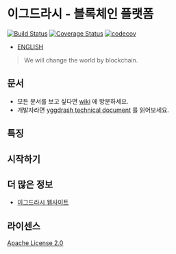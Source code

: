 # 이그드라시 - 블록체인 플랫폼

[![Build Status](https://travis-ci.org/dezang/yggdrash.svg?branch=develop)](https://travis-ci.org/dezang/yggdrash)
[![Coverage Status](https://coveralls.io/repos/github/dezang/yggdrash/badge.svg?branch=develop)](https://coveralls.io/github/dezang/yggdrash?branch=develop)
[![codecov](https://codecov.io/gh/dezang/yggdrash/branch/develop/graph/badge.svg)](https://codecov.io/gh/dezang/yggdrash)

- [ENGLISH](README-en.md)

> We will change the world by blockchain.

## 문서
- 모든 문서를 보고 싶다면 [wiki](https://github.com/yggdrash/yggdrash/wiki) 에 방문하세요.
- 개발자라면 [yggdrash technical document](docs) 를 읽어보세요.

## 특징

## 시작하기

## 더 많은 정보
- [이그드라시 웹사이트](https://yggdrash.io)

## 라이센스
[Apache License 2.0](LICENSE)